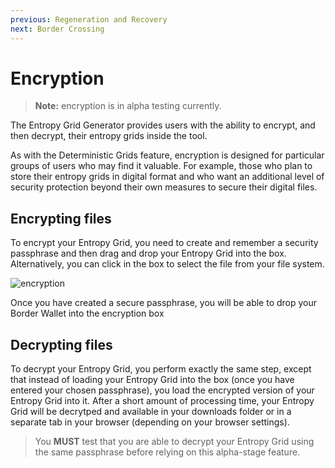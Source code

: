```yaml
---
previous: Regeneration and Recovery
next: Border Crossing
---
```


# Encryption

> **Note:** encryption is in alpha testing currently.

The Entropy Grid Generator provides users with the ability to encrypt, and then decrypt, their entropy grids inside the tool.

As with the Deterministic Grids feature, encryption is designed for particular groups of users who may find it valuable. For example, those who plan
to store their entropy grids in digital format and who want an additional level of security protection beyond their own measures to secure their digital files.

## Encrypting files

To encrypt your Entropy Grid, you need to create and remember a security passphrase and then drag and drop your Entropy Grid into the box. Alternatively, you can click in the box to select the file from your file system.

![encryption](/encryption.png)

<caption>Once you have created a secure passphrase, you will be able to drop your Border Wallet into the encryption box</caption>

## Decrypting files

To decrypt your Entropy Grid, you perform exactly the same step, except that instead of loading your Entropy Grid into the box (once you have entered your chosen passphrase), you load the encrypted version of your Entropy Grid into it. After a short amount of processing time, your Entropy Grid will be decrytped and available in your downloads folder or in a separate tab in your browser (depending on your browser settings).

> You **MUST** test that you are able to decrypt your Entropy Grid using the same passphrase before relying on this alpha-stage feature.
